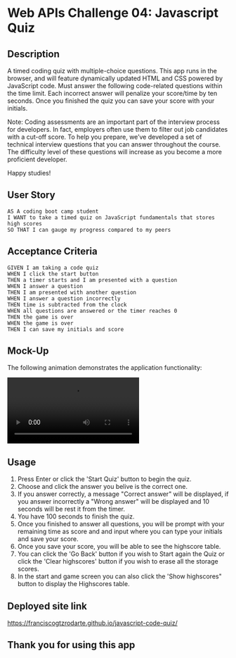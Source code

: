 # Web APIs Challenge 04: Javascript Quiz

## Description

A timed coding quiz with multiple-choice questions. This app runs in the browser, and will feature dynamically updated HTML and CSS powered by JavaScript code.
Must answer the following code-related questions within the time limit. Each incorrect answer will penalize your score/time by ten seconds. Once you finished the quiz you can save your score with your initials.

Note: Coding assessments are an important part of the interview process for developers. In fact, employers often use them to filter out job candidates with a cut-off score. To help you prepare, we’ve developed a set of technical interview questions that you can answer throughout the course. The difficulty level of these questions will increase as you become a more proficient developer.

Happy studies!

## User Story

```
AS A coding boot camp student
I WANT to take a timed quiz on JavaScript fundamentals that stores high scores
SO THAT I can gauge my progress compared to my peers
```

## Acceptance Criteria

```
GIVEN I am taking a code quiz
WHEN I click the start button
THEN a timer starts and I am presented with a question
WHEN I answer a question
THEN I am presented with another question
WHEN I answer a question incorrectly
THEN time is subtracted from the clock
WHEN all questions are answered or the timer reaches 0
THEN the game is over
WHEN the game is over
THEN I can save my initials and score
```

## Mock-Up

The following animation demonstrates the application functionality:

![](/assets/img/javascriptQuiz-Mockup.mp4)

## Usage

1. Press Enter or click the 'Start Quiz' button to begin the quiz.
2. Choose and click the answer you belive is the correct one.
3. If you answer correctly, a message "Correct answer" will be displayed, if you answer incorrectly a "Wrong answer" will be displayed and 10 seconds will be rest it from the timer.
4. You have 100 seconds to finish the quiz.
5. Once you finished to answer all questions, you will be prompt with your remaining time as score and and input where you can type your initials and save your score.
6. Once you save your score, you will be able to see the highscore table.
7. You can click the 'Go Back' button if you wish to Start again the Quiz or click the 'Clear highscores' button if you wish to erase all the storage scores.
8. In the start and game screen you can also click the 'Show highscores" button to display the Highscores table.

## Deployed site link

https://franciscogtzrodarte.github.io/javascript-code-quiz/

## Thank you for using this app
